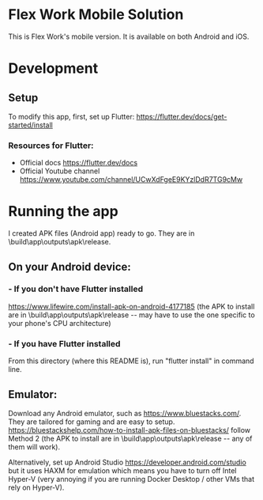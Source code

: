 # Flex Work Mobile Solution

This is Flex Work's mobile version. It is available on both Android and iOS.

# Development
## Setup

To modify this app, first, set up Flutter:
https://flutter.dev/docs/get-started/install

### Resources for Flutter:
- Official docs
https://flutter.dev/docs
- Official Youtube channel
https://www.youtube.com/channel/UCwXdFgeE9KYzlDdR7TG9cMw

# Running the app
I created APK files (Android app) ready to go. They are in \build\app\outputs\apk\release.

## On your Android device:
### - If you don't have Flutter installed
https://www.lifewire.com/install-apk-on-android-4177185 (the APK to install are in \build\app\outputs\apk\release -- may have to use the one specific to your phone's CPU architecture)

### - If you have Flutter installed
From this directory (where this README is), run "flutter install" in command line.

## Emulator:
Download any Android emulator, such as https://www.bluestacks.com/. They are tailored for gaming and are easy to setup. https://bluestackshelp.com/how-to-install-apk-files-on-bluestacks/ follow Method 2 (the APK to install are in \build\app\outputs\apk\release -- any of them will work).

Alternatively, set up Android Studio https://developer.android.com/studio but it uses HAXM for emulation which means you have to turn off Intel Hyper-V (very annoying if you are running Docker Desktop / other VMs that rely on Hyper-V).


